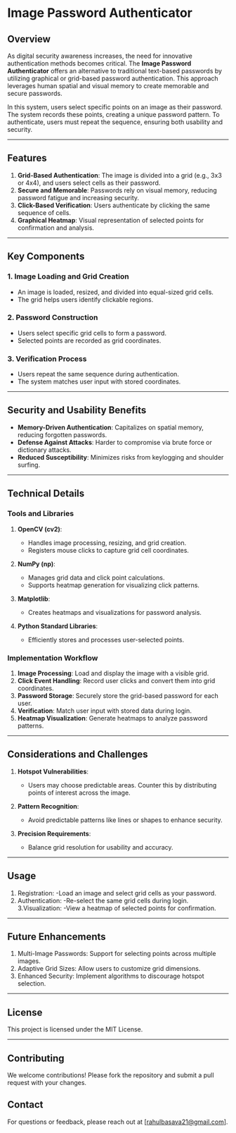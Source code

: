 # Image Password Authenticator

## Overview

As digital security awareness increases, the need for innovative authentication methods becomes critical. The **Image Password Authenticator** offers an alternative to traditional text-based passwords by utilizing graphical or grid-based password authentication. This approach leverages human spatial and visual memory to create memorable and secure passwords.

In this system, users select specific points on an image as their password. The system records these points, creating a unique password pattern. To authenticate, users must repeat the sequence, ensuring both usability and security.

---

## Features

1. **Grid-Based Authentication**: The image is divided into a grid (e.g., 3x3 or 4x4), and users select cells as their password.
2. **Secure and Memorable**: Passwords rely on visual memory, reducing password fatigue and increasing security.
3. **Click-Based Verification**: Users authenticate by clicking the same sequence of cells.
4. **Graphical Heatmap**: Visual representation of selected points for confirmation and analysis.

---

## Key Components

### 1. Image Loading and Grid Creation
- An image is loaded, resized, and divided into equal-sized grid cells.
- The grid helps users identify clickable regions.

### 2. Password Construction
- Users select specific grid cells to form a password.
- Selected points are recorded as grid coordinates.

### 3. Verification Process
- Users repeat the same sequence during authentication.
- The system matches user input with stored coordinates.

---

## Security and Usability Benefits

- **Memory-Driven Authentication**: Capitalizes on spatial memory, reducing forgotten passwords.
- **Defense Against Attacks**: Harder to compromise via brute force or dictionary attacks.
- **Reduced Susceptibility**: Minimizes risks from keylogging and shoulder surfing.

---

## Technical Details

### Tools and Libraries
1. **OpenCV (cv2)**:
   - Handles image processing, resizing, and grid creation.
   - Registers mouse clicks to capture grid cell coordinates.

2. **NumPy (np)**:
   - Manages grid data and click point calculations.
   - Supports heatmap generation for visualizing click patterns.

3. **Matplotlib**:
   - Creates heatmaps and visualizations for password analysis.

4. **Python Standard Libraries**:
   - Efficiently stores and processes user-selected points.

### Implementation Workflow
1. **Image Processing**: Load and display the image with a visible grid.
2. **Click Event Handling**: Record user clicks and convert them into grid coordinates.
3. **Password Storage**: Securely store the grid-based password for each user.
4. **Verification**: Match user input with stored data during login.
5. **Heatmap Visualization**: Generate heatmaps to analyze password patterns.

---

## Considerations and Challenges

1. **Hotspot Vulnerabilities**:
   - Users may choose predictable areas. Counter this by distributing points of interest across the image.

2. **Pattern Recognition**:
   - Avoid predictable patterns like lines or shapes to enhance security.

3. **Precision Requirements**:
   - Balance grid resolution for usability and accuracy.

---
## Usage

1. Registration:
   -Load an image and select grid cells as your password.
2. Authentication:
   -Re-select the same grid cells during login.
3.Visualization:
-View a heatmap of selected points for confirmation.

---

## Future Enhancements

1. Multi-Image Passwords: Support for selecting points across multiple images.
2. Adaptive Grid Sizes: Allow users to customize grid dimensions.
3. Enhanced Security: Implement algorithms to discourage hotspot selection.
---
## License

This project is licensed under the MIT License.

---
## Contributing

We welcome contributions! Please fork the repository and submit a pull request with your changes.

## Contact
For questions or feedback, please reach out at [rahulbasava21@gmail.com].



